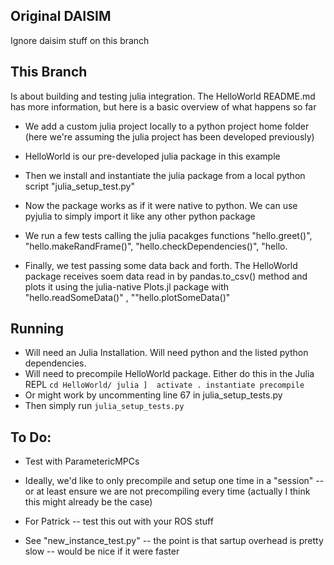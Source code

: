 ## Original DAISIM 

Ignore daisim stuff on this branch

## This Branch
Is about building and testing julia integration. The HelloWorld README.md has more information, but here is a basic overview of what happens so far
- We add a custom julia project locally to a python project home folder (here we're assuming the julia project has been developed previously)
- HelloWorld is our pre-developed julia package in this example
- Then we install and instantiate the julia package from a local python script "julia_setup_test.py" 
- Now the package works as if it were native to python. We can use pyjulia to simply import it like any other python package
- We run a few tests calling the julia pacakges functions "hello.greet()", "hello.makeRandFrame()", "hello.checkDependencies()", "hello.

- Finally, we test passing some data back and forth. The HelloWorld package receives soem data read in by pandas.to_csv() method and plots it using the julia-native Plots.jl package with "hello.readSomeData()" , ""hello.plotSomeData()"

## Running
- Will need an Julia Installation. Will need python and the listed python dependencies.
- Will need to precompile HelloWorld package. Either do this in the Julia REPL
`
   cd HelloWorld/
   julia
   ] 
   activate .
   instantiate
   precompile
`  
- Or might work by uncommenting line 67 in julia_setup_tests.py
- Then simply run 
   ` julia_setup_tests.py `


## To Do:
- Test with ParametericMPCs
- Ideally, we'd like to only precompile and setup one time in a "session" -- or at least ensure we are not precompiling every time (actually I think this might already be the case)
- For Patrick -- test this out with your ROS stuff 

- See  "new_instance_test.py"  -- the point is that sartup overhead is pretty slow -- would be nice if it were faster